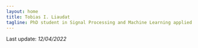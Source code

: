```yaml
---
layout: home
title: Tobias I. Liaudat
tagline: PhD student in Signal Processing and Machine Learning applied to Astrophysics.
---
```


<!-- ## News

- **(10/03/2021)** I gave a talk at the [2021 UNIONS Collaboration meeting](https://indico.in2p3.fr/event/23099/program) about the Multi-CCD PSF modelling method. Slides are available [here](https://github.com/tobias-liaudat/slides/tree/master/slides/2021-03-UNIONS_consortium_meeting).

- **(03/12/2020)** Our article _Multi-CCD modelling of the point spread function_ was accepted in the journal [Astronomy and Astrophysics](https://doi.org/10.1051/0004-6361/202039584).

- **(02/10/2020)** Our article _Multi-CCD modelling of the point spread function_ was submitted and the code is [released](https://github.com/CosmoStat/mccd).  

- **(21/08/2020)** I will start teaching at [Ecole Polytechnique](https://www.polytechnique.edu/en) in Palaiseau, France. It will be in the Applied Mathematics department [DepMAP](https://portail.polytechnique.edu/mathematiquesappliquees/fr).  

- **(20/08/2020)** Our article [Faster and better sparse blind source separation through mini-batch optimization](https://doi.org/10.1016/j.dsp.2020.102827) was accepted at the journal Digital Signal Processing from Elsevier.   -->

Last update: _12/04/2022_

